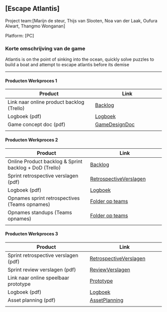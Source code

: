 ## [Escape Atlantis]
Project team:[Marijn de steur, Thijs van Slooten, Noa van der Laak, Oufura Alwart, Thangmo Wonganan]

Platform:
[PC]

### Korte omschrijving van de game
Atlantis is on the point of sinking into the ocean, quickly solve puzzles to build a boat and attempt to escape atlantis before its demise

---
#### Producten Werkproces 1
| Product  | Link |
| ------ |  ------ |
| Link naar online product backlog (Trello) | [Backlog]
| Logboek (pdf)                             | [Logboek]
| Game concept doc (pdf)                    | [GameDesignDoc]
|<img width=500/>|<img width=300/>|
   
#### Producten Werkproces 2
| Product  | Link |
| ------ |  ------ |
| Online Product backlog & Sprint backlog + DoD (Trello)    | [Backlog]
| Sprint retrospective verslagen (pdf)                      | [RetrospectiveVerslagen]
| Logboek (pdf)                                             | [Logboek]
| Opnames sprint retrospectives (Teams opnames)             | [Folder op teams]
| Opnames standups (Teams opnames)                          | [Folder op teams]
|<img width=500/>|<img width=300/>|
   
#### Producten Werkproces 3
| Product  | Link |
| ------ |  ------ |
| Sprint retrospective verslagen (pdf)  | [RetrospectiveVerslagen]
| Sprint review verslagen (pdf)         | [ReviewVerslagen]
| Link naar online speelbaar prototype  | [Prototype]
| Logboek (pdf)                         | [Logboek]
| Asset planning (pdf)                  | [AssetPlanning]
|<img width=500/>|<img width=300/>|

   [Backlog]: <https://trello.com/b/KvwBdhYI/mythe-2020>
   [Logboek]: <https://github.com/merlinmarijn/agp_Mythe_2020/blob/master/Logboek%20Mythe%202020%20Team%2011.docx>
   [GameDesignDoc]: <https://github.com/merlinmarijn/agp_Mythe_2020/blob/master/Game%20concept%20doc.pdf>
   [RetrospectiveVerslagen]: <https://github.com/BerendWeij/agp_inlever_template/blob/master/producten/RetrospectiveVerslagen.pdf>
   [ReviewVerslagen]: <https://github.com/merlinmarijn/agp_Mythe_2020/blob/master/Sprint%20review%20verslagen.docx>
   [Prototype]: <http://blankgames.nl/Projects/AtlantisPrototype.rar>
   [Folder op teams]: <https://teams.microsoft.com/_#/school/files/Team%2011?threadId=19%3A0014c02a626b4ce1bd43f2bf57d90e42%40thread.tacv2&ctx=channel&context=daily%2520standups&rootfolder=%252Fteams%252FMytheGDGA1920-Team11%252FGedeelde%2520documenten%252FTeam%252011%252Fdaily%2520standups>
   [AssetPlanning]: <https://github.com/merlinmarijn/agp_Mythe_2020/blob/master/Asset%20planning.docx>
   
